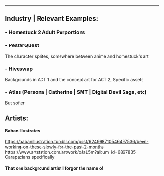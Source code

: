 ------


## Industry | Relevant Examples:
### - Homestuck 2 Adult Porportions

### - PesterQuest
The character sprites, somewhere between anime and homestuck's art
### - Hiveswap
Backgrounds in ACT 1 and the concept art for ACT 2, Specific assets
### - Atlas (Persona | Catherine | SMT | Digital Devil Saga, etc)
But softer

## Artists:

#### Baban Illustrates

https://babanillustration.tumblr.com/post/624998710546497536/been-working-on-these-slowly-for-the-past-2-months
https://www.artstation.com/artwork/xJaL5m?album_id=6867835
Carapacians specifically

#### That one background artist I forgor the name of

